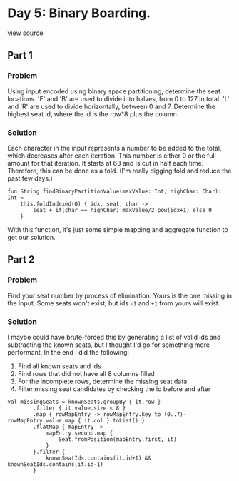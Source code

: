 # Day 5: Binary Boarding.
[view source](/src/main/kotlin/day5/Day5.kt)
## Part 1
### Problem
Using input encoded using binary space partitioning, determine the seat locations.
'F' and 'B' are used to divide into halves, from 0 to 127 in total.
'L' and 'R' are used to divide horizontally, between 0 and 7.
Determine the highest seat id, where the id is the row*8 plus the column.
### Solution
Each character in the input represents a number to be added to the total, which decreases
after each iteration. This number is either 0 or the full amount for that iteration.
It starts at 63 and is cut in half each time. Therefore, this can be done as a fold.
(I'm really digging fold and reduce the past few days.)
```
fun String.findBinaryPartitionValue(maxValue: Int, highChar: Char): Int =
    this.foldIndexed(0) { idx, seat, char ->
        seat + if(char == highChar) maxValue/2.pow(idx+1) else 0
    }
```
With this function, it's just some simple mapping and aggregate function to get our solution.

## Part 2
### Problem
Find your seat number by process of elimination. 
Yours is the one missing in the input. Some seats won't exist, but ids `-1` and `+1` from yours will exist.
### Solution
I maybe could have brute-forced this by generating a list of valid ids and subtracting the known seats, but
I thought I'd go for something more performant. In the end I did the following:
1. Find all known seats and ids
2. Find rows that did not have all 8 columns filled
3. For the incomplete rows, determine the missing seat data
4. Filter missing seat candidates by checking the id before and after

```
val missingSeats = knownSeats.groupBy { it.row }
        .filter { it.value.size < 8 }
        .map { rowMapEntry -> rowMapEntry.key to (0..7)-rowMapEntry.value.map { it.col }.toList() }
        .flatMap { mapEntry ->
            mapEntry.second.map {
                Seat.fromPosition(mapEntry.first, it)
            }
        }.filter {
            knownSeatIds.contains(it.id+1) && knownSeatIds.contains(it.id-1)
        }
```